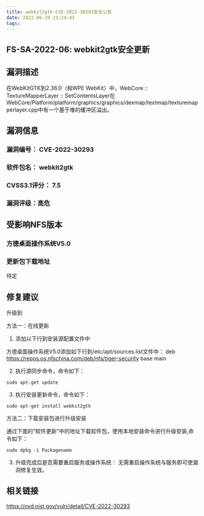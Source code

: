 ```yaml
---
title: webkit2gtk-CVE-2022-30293安全公告
date: 2022-06-29 13:24:43
tags:
---
```

## FS-SA-2022-06: webkit2gtk安全更新

## 漏洞描述

在WebKitGTK到2.36.0（和WPE WebKit）中，WebCore :: TextureMapperLayer :: SetContentsLayer在WebCore/Platform/platform/graphics/graphics/dexmap/textmap/texturemapperlayer.cpp中有一个基于堆的缓冲区溢出。

## 漏洞信息

###    漏洞编号： CVE-2022-30293

###    软件包名： webkit2gtk

###    CVSS3.1评分： 7.5

###    漏洞评级：高危

## 受影响NFS版本

###    方德桌面操作系统V5.0

### 更新包下载地址

待定

## 修复建议

升级到 

方法一：在线更新

1. 添加以下行到安装源配置文件中

方德桌面操作系统V5.0添加如下行到/etc/apt/sources.list文件中：
deb https://repos.os.nfschina.com/deb/nfs/tiger-security base main

2. 执行源同步命令，命令如下：

```
sudo apt-get update
```

3. 执行安装更新命令，命令如下：

```
sudo apt-get install webkit2gtk
```

方法二：下载安装包进行升级安装

通过下面的“软件更新”中的地址下载软件包，使用本地安装命令进行升级安装,命令如下：

```
sudo dpkg -i Packagename
```

3. 升级完成后是否需要重启服务或操作系统：
   无需重启操作系统与服务即可使漏洞修复生效。

## 相关链接

https://nvd.nist.gov/vuln/detail/CVE-2022-30293
